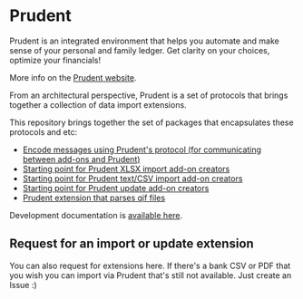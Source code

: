 # Prudent

Prudent is an integrated environment that helps you automate and make sense of your personal and family ledger. Get clarity on your choices, optimize your financials!

More info on the [Prudent website](https://prudent.me).

From an architectural perspective, Prudent is a set of protocols that brings together a collection of <!--visualization,--> data import <!-- and data synchronization --> extensions.

This repository brings together the set of packages that encapsulates these protocols and etc:

* [Encode messages using Prudent's protocol (for communicating between add-ons and Prudent)](https://github.com/PrudentMe/addons-framework-encode)
* [Starting point for Prudent XLSX import add-on creators](https://github.com/PrudentMe/xlsx-import)
* [Starting point for Prudent text/CSV import add-on creators ](https://github.com/PrudentMe/text-import)
* [Starting point for Prudent update add-on creators](https://github.com/PrudentMe/update)
* [Prudent extension that parses qif files](https://github.com/PrudentMe/qif)



Development documentation is [available here](https://docs.prudent.me/docs/dev/creating_ext).

## Request for an import or update extension

You can also request for extensions here. If there's a bank CSV or PDF that you wish you can import via Prudent that's still not available. Just create an Issue :)
